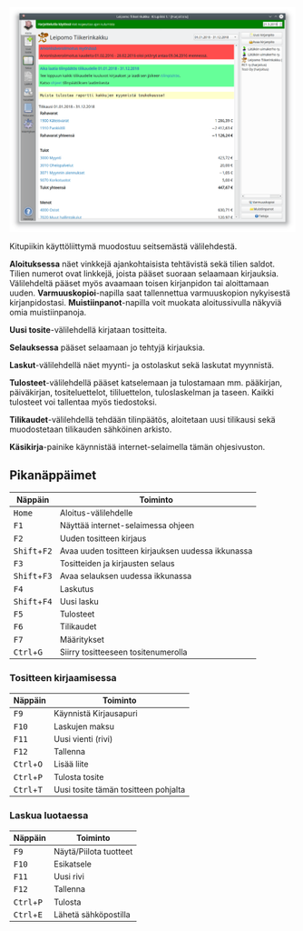 
 ![](images/ui.png)

Kitupiikin käyttöliittymä muodostuu seitsemästä välilehdestä.

**Aloituksessa** näet vinkkejä ajankohtaisista tehtävistä sekä tilien saldot. Tilien numerot ovat linkkejä, joista pääset suoraan selaamaan kirjauksia. Välilehdeltä pääset myös avaamaan toisen kirjanpidon tai aloittamaan uuden. **Varmuuskopioi**-napilla saat tallennettua varmuuskopion nykyisestä kirjanpidostasi. **Muistiinpanot**-napilla voit muokata aloitussivulla näkyviä omia muistiinpanoja.

**Uusi tosite**-välilehdellä kirjataan tositteita.

**Selauksessa** pääset selaamaan jo tehtyjä kirjauksia.

**Laskut**-välilehdellä näet myynti- ja ostolaskut sekä laskutat myynnistä.

**Tulosteet**-välilehdellä pääset katselemaan ja tulostamaan mm. pääkirjan, päiväkirjan, tositeluettelot, tililuettelon, tuloslaskelman ja taseen. Kaikki tulosteet voi tallentaa myös tiedostoksi.

**Tilikaudet**-välilehdellä tehdään tilinpäätös, aloitetaan uusi tilikausi sekä muodostetaan tilikauden sähköinen arkisto.

**Käsikirja**-painike käynnistää internet-selaimella tämän ohjesivuston.

## Pikanäppäimet

Näppäin   |  Toiminto
----------|----------
<kbd>Home</kbd> | Aloitus-välilehdelle
<kbd>F1</kbd> | Näyttää internet-selaimessa ohjeen
<kbd>F2</kdb> | Uuden tositteen kirjaus
<kbd>Shift</kbd>+<kbd>F2</kdb> | Avaa uuden tositteen kirjauksen uudessa ikkunassa
<kbd>F3</kdb> | Tositteiden ja kirjausten selaus
<kbd>Shift</kbd>+<kbd>F3</kdb> | Avaa selauksen uudessa ikkunassa
<kbd>F4</kdb> | Laskutus
<kbd>Shift</kbd>+<kbd>F4</kdb> | Uusi lasku
<kbd>F5</kdb> | Tulosteet
<kbd>F6</kdb> | Tilikaudet
<kbd>F7</kdb> | Määritykset
<kbd>Ctrl</kbd>+<kbd>G</kdb> | Siirry tositteeseen tositenumerolla

### Tositteen kirjaamisessa
Näppäin   |  Toiminto
----------|----------
<kbd>F9</kbd> | Käynnistä Kirjausapuri
<kbd>F10</kbd> | Laskujen maksu
<kbd>F11</kbd> | Uusi vienti (rivi)
<kbd>F12</kbd> | Tallenna
<kbd>Ctrl</kbd>+<kbd>O</kdb> | Lisää liite
<kbd>Ctrl</kbd>+<kbd>P</kdb> | Tulosta tosite
<kbd>Ctrl</kbd>+<kbd>T</kdb> | Uusi tosite tämän tositteen pohjalta

### Laskua luotaessa
Näppäin   |  Toiminto
----------|----------
<kbd>F9</kbd> | Näytä/Piilota tuotteet
<kbd>F10</kbd> | Esikatsele
<kbd>F11</kbd> | Uusi rivi
<kbd>F12</kbd> | Tallenna
<kbd>Ctrl</kbd>+<kbd>P</kdb> | Tulosta
<kbd>Ctrl</kbd>+<kbd>E</kdb> | Lähetä sähköpostilla

